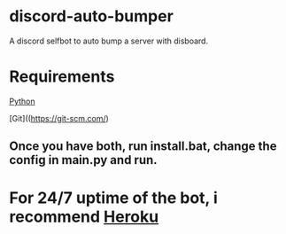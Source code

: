 # discord-auto-bumper
A discord selfbot to auto bump a server with disboard.


# Requirements
[Python](https://python.org/)

[Git]((https://git-scm.com/)

## Once you have both, run install.bat, change the config in main.py and run.

# For 24/7 uptime of the bot, i recommend [Heroku](https://dashboard.heroku.com/)
